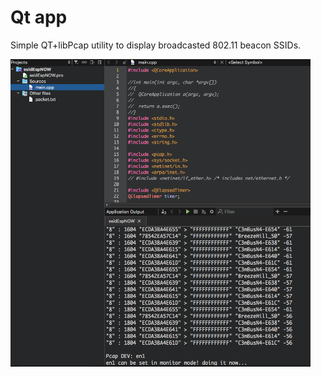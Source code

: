 # Qt app
Simple QT+libPcap utility to display broadcasted 802.11 beacon SSIDs. <br>

<img src="QtSsidEspNOW.png" width=480 > <br>
